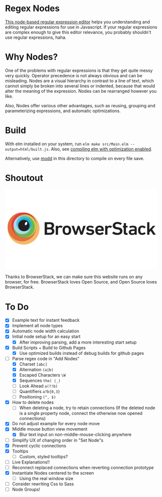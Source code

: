 # Regex Nodes

[This node-based regular expression editor](https://johannesvollmer.github.io/regex-nodes/) helps you understanding and editing regular expressions for use in Javascript.
If your regular expressions are complex enough to give this editor relevance, you probably shouldn't use regular expressions, haha.

# Why Nodes?

One of the problems with regular expressions is
that they get quite messy very quickly. Operator 
precedence is not always obvious and can be misleading.
Nodes are a visual hierarchy in contrast to a line of text,
which cannot simply be broken into several lines or indented, 
because that would alter the meaning of the expression.
Nodes can be rearranged however you like.

Also, Nodes offer various other advantages, such as
reusing, grouping and parameterizing expressions, 
and automatic optimizations.


# Build 

With elm installed on your system, run `elm make src/Main.elm --output=html/built.js`.
Also, see [compiling elm with optimization enabled](https://elm-lang.org/0.19.0/optimize).

Alternatively, use [modd](https://github.com/cortesi/modd) in this directory to compile on every file save.


# Shoutout

[![BrowserStack Logo](/readme/browser-stack.png?raw=true "BrowserStack")](https://www.browserstack.com/)

Thanks to BrowserStack, we can make sure this website runs on any browser, for free. 
BrowserStack loves Open Source, and Open Source loves BrowserStack.


# To Do
- [x] Example text for instant feedback
- [x] Implement all node types
- [x] Automatic node width calculation
- [x] Initial node setup for an easy start
    - [x] After improving parsing, add a more interesting start setup
- [x] Build Scripts + Build to Github Pages
    - [x] Use optimized builds instead of debug builds for github pages
- [ ] Parse regex code in "Add Nodes"
    - [x] Charset `[abc]`
    - [x] Alternation `(a|b)`
    - [x] Escaped Characters `\W`
    - [x] Sequences `the( |_)`
    - [ ] Look Ahead `a(?!b)`
    - [ ] Quantifiers `a?b{0,3}`
    - [ ] Positioning `(^, $)`
- [x] How to delete nodes
    - [ ] When deleting a node, try to retain connections 
          (If the deleted node is a single property node, connect the otherwise now opened connections)
- [x] Do not adjust example for every node move
- [x] Middle mouse button view movement
    - [x] Blur text input on non-middle-mouse-clicking anywhere
- [ ] Simplify UX of changing order in "Set Node"s
- [x] Prevent cyclic connections
- [x] Tooltips
    - [ ] Custom, styled tooltips?
- [ ] Live Explanations!!
- [ ] Reconnect replaced connections 
      when reverting connection prototype
- [x] Instantiate Nodes centered to the screen
    - [ ] Using the real window size
- [ ] Consider rewriting Css to Sass
- [ ] Node Groups!
